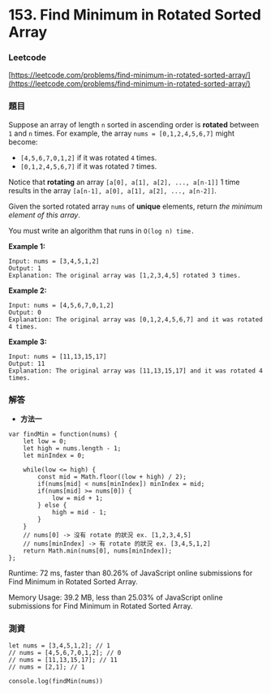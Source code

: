 # 153. Find Minimum in Rotated Sorted Array

### Leetcode

[https://leetcode.com/problems/find-minimum-in-rotated-sorted-array/](https://leetcode.com/problems/find-minimum-in-rotated-sorted-array/)

### 題目

Suppose an array of length `n` sorted in ascending order is **rotated** between `1` and `n` times. For example, the array `nums = [0,1,2,4,5,6,7]` might become:

* `[4,5,6,7,0,1,2]` if it was rotated `4` times.
* `[0,1,2,4,5,6,7]` if it was rotated `7` times.

Notice that **rotating** an array `[a[0], a[1], a[2], ..., a[n-1]]` 1 time results in the array `[a[n-1], a[0], a[1], a[2], ..., a[n-2]]`.

Given the sorted rotated array `nums` of **unique** elements, return _the minimum element of this array_.

You must write an algorithm that runs in `O(log n) time.`

&#x20;

**Example 1:**

```
Input: nums = [3,4,5,1,2]
Output: 1
Explanation: The original array was [1,2,3,4,5] rotated 3 times.
```

**Example 2:**

```
Input: nums = [4,5,6,7,0,1,2]
Output: 0
Explanation: The original array was [0,1,2,4,5,6,7] and it was rotated 4 times.
```

**Example 3:**

```
Input: nums = [11,13,15,17]
Output: 11
Explanation: The original array was [11,13,15,17] and it was rotated 4 times. 
```

### 解答 <a href="#ti-jie" id="ti-jie"></a>

* **方法一**

```
var findMin = function(nums) {
    let low = 0;
    let high = nums.length - 1;
    let minIndex = 0;
    
    while(low <= high) {
        const mid = Math.floor((low + high) / 2);
        if(nums[mid] < nums[minIndex]) minIndex = mid;
        if(nums[mid] >= nums[0]) {
            low = mid + 1;
        } else {
            high = mid - 1;
        }
    }
    // nums[0] -> 沒有 rotate 的狀況 ex. [1,2,3,4,5]
    // nums[minIndex] -> 有 rotate 的狀況 ex. [3,4,5,1,2]
    return Math.min(nums[0], nums[minIndex]);
};
```

Runtime: 72 ms, faster than 80.26% of JavaScript online submissions for Find Minimum in Rotated Sorted Array.

Memory Usage: 39.2 MB, less than 25.03% of JavaScript online submissions for Find Minimum in Rotated Sorted Array.

### 測資

```
let nums = [3,4,5,1,2]; // 1
// nums = [4,5,6,7,0,1,2]; // 0
// nums = [11,13,15,17]; // 11
// nums = [2,1]; // 1

console.log(findMin(nums))
```

